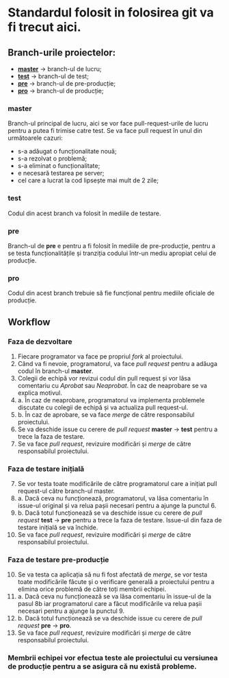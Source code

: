 # Standardul folosit in folosirea git va fi trecut aici.  
## Branch-urile proiectelor: ##
-   [**master**](#master) -> branch-ul de lucru;
-   [**test**](#test) -> branch-ul de test;
-   [**pre**](#pre) -> branch-ul de pre-producție;
-   [**pro**](#pro) -> branch-ul de producție;

### master ###
Branch-ul principal de lucru, aici se vor face pull-request-urile de lucru pentru a putea fi trimise catre test.
Se va face pull request în unul din următoarele cazuri:
-   s-a adăugat o funcționalitate nouă;
-   s-a rezolvat o problemă;
-   s-a eliminat o funcționalitate;
-   e necesară testarea pe server;
-   cel care a lucrat la cod lipsește mai mult de 2 zile;

### test ###
Codul din acest branch va folosit în mediile de testare.

### pre ###
Branch-ul de **pre** e pentru a fi folosit în mediile de pre-producție, pentru a se testa funcționalitățile și tranziția codului într-un mediu apropiat celui de producție.

### pro ###
Codul din acest branch trebuie să fie funcțional pentru mediile oficiale de producție.

## Workflow ##
### Faza de dezvoltare ###
1.  Fiecare programator va face pe propriul *fork* al proiectului.
2.  Când va fi nevoie, programatorul, va face *pull request* pentru a adăuga codul în branch-ul **master**.
3.  Colegii de echipă vor revizui codul din pull request și vor lăsa comentariu cu *Aprobat* sau *Neaprobat*. În caz de neaprobare se va explica motivul.
4.  a. În caz de neaprobare, programatorul va implementa problemele discutate cu colegii de echipă și va actualiza pull request-ul.
4.  b. În caz de aprobare, se va face *merge* de către responsabilul proiectului.
5.  Se va deschide issue cu cerere de *pull request* **master** -> **test** pentru a trece la faza de testare.
6.  Se va face *pull request*, revizuire modificări și *merge* de către responsabilul proiectului.
### Faza de testare inițială ###
7.  Se vor testa toate modificările de către programatorul care a inițiat pull request-ul către branch-ul master.
8.  a. Dacă ceva nu funcționează, programatorul, va lăsa comentariu în issue-ul original și va relua pașii necesari pentru a ajunge la punctul 6.
8.  b. Dacă totul funcționează se va deschide issue cu cerere de *pull request* **test** -> **pre** pentru a trece la faza de testare. Issue-ul din faza de testare inițială se va închide.
9.  Se va face *pull request*, revizuire modificări și *merge* de către responsabilul proiectului.
### Faza de testare pre-producție ###
10. Se va testa ca aplicația să nu fi fost afectată de *merge*, se vor testa toate modificările făcute și o verificare generală a proiectului pentru a elimina orice problemă de către toți membrii echipei.
11. a. Dacă ceva nu funcționează se va lăsa comentariu în issue-ul de la pasul 8b iar programatorul care a făcut modificările va relua pașii necesari pentru a ajunge la punctul 9.
12. b. Dacă totul funcționează se va deschide issue cu cerere de *pull request* **pre** -> **pro**.
13. Se va face *pull request*, revizuire modificări și *merge* de către responsabilul proiectului.
### Membrii echipei vor efectua teste ale proiectului cu versiunea de producție pentru a se asigura că nu există probleme. ###
